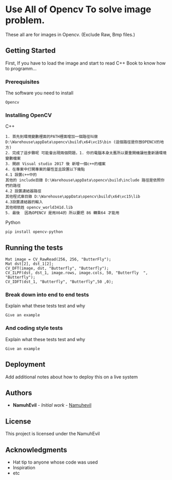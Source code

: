 # Use All of Opencv To solve image problem.

These all are for images in Opencv. (Exclude Raw, Bmp files.)

## Getting Started

First, If you have to load the image and start to read C++ Book to know how to programm...


### Prerequisites

The software you need to install

```
Opencv
```

### Installing OpenCV

C++

```
1. 首先到環境變數裡面的PATH裡面增加一個路徑叫做
D:\Warehouse\appData\opencv\build\x64\vc15\bin (這個路徑是你放OPENCV的地方)
2. 完成了這步驟呢 可能會出現兩個問題，1. 你的電腦本身太舊所以要重開機讓他重新讀環境變數檔案
3. 開啟 Visual studio 2017 後 新增一個c++的檔案
4. 在專案中打開專案的屬性並且設置以下幾點
4.1 設置c++中的 
其他的 include目錄 D:\Warehouse\appData\opencv\build\include 路徑是依照你們的路徑
4.2 設置連結器路徑
其他程式庫目錄 D:\Warehouse\appData\opencv\build\x64\vc15\lib
4.3設置連結器的輸入
其他相依姓 opencv_world341d.lib
5. 最後  因為OPENCV 是用X64的 所以要把 86 轉乘64 才能用
```

Python
```
pip install opencv-python
```

## Running the tests

```
Mat image = CV_RawRead(256, 256, "ButterFly");
Mat dst[2], dst_1[2];
CV_DFT(image, dst, "Butterfly", "Butterfly");
CV_ILPF(dst, dst_1, image.rows, image.cols, 50, "Butterfly  ", "Butterfly");
CV_IDFT(dst_1, "Butterfly", "Butterfly",50 ,0);

```


### Break down into end to end tests

Explain what these tests test and why

```
Give an example
```

### And coding style tests

Explain what these tests test and why

```
Give an example
```

## Deployment

Add additional notes about how to deploy this on a live system

## Authors

* **NamuhEvil** - *Initial work* - 
[Namuhevil](https://github.com/namuhevil)

## License

This project is licensed under the NamuhEvil

## Acknowledgments

* Hat tip to anyone whose code was used
* Inspiration
* etc
